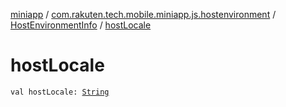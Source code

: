 [miniapp](../../index.md) / [com.rakuten.tech.mobile.miniapp.js.hostenvironment](../index.md) / [HostEnvironmentInfo](index.md) / [hostLocale](./host-locale.md)

# hostLocale

`val hostLocale: `[`String`](https://kotlinlang.org/api/latest/jvm/stdlib/kotlin/-string/index.html)